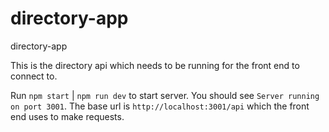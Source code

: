 # directory-app
directory-app

This is the directory api which needs to be running for the front end to connect to.

Run `npm start` | `npm run dev` to start server. You should see  `Server running on port 3001`. The base url is `http://localhost:3001/api` which the front end uses to make requests.
